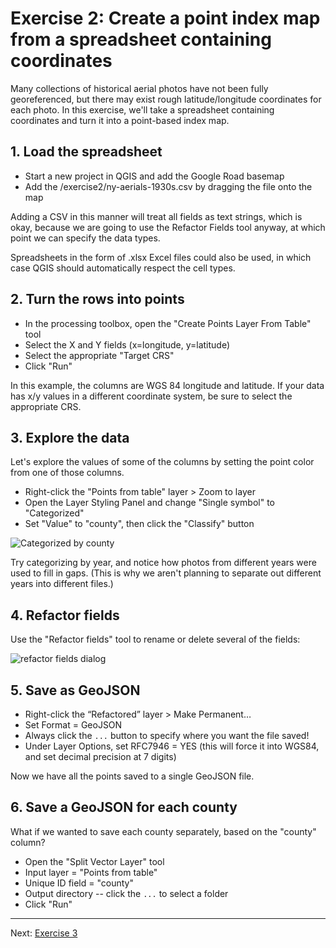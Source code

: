 # Exercise 2: Create a point index map from a spreadsheet containing coordinates

Many collections of historical aerial photos have not been fully georeferenced, but there may exist rough latitude/longitude coordinates for each photo.  In this exercise, we'll take a spreadsheet containing coordinates and turn it into a point-based index map.

## 1. Load the spreadsheet

- Start a new project in QGIS and add the Google Road basemap
- Add the /exercise2/ny-aerials-1930s.csv by dragging the file onto the map

Adding a CSV in this manner will treat all fields as text strings, which is okay, because we are going to use the Refactor Fields tool anyway, at which point we can specify the data types.

Spreadsheets in the form of .xlsx Excel files could also be used, in which case QGIS should automatically respect the cell types.

## 2. Turn the rows into points

- In the processing toolbox, open the "Create Points Layer From Table" tool
- Select the X and Y fields (x=longitude, y=latitude)
- Select the appropriate "Target CRS"
- Click "Run"

In this example, the columns are WGS 84 longitude and latitude.  If your data has x/y values in a different coordinate system, be sure to select the appropriate CRS.

## 3. Explore the data

Let's explore the values of some of the columns by setting the point color from one of those columns.

- Right-click the "Points from table" layer > Zoom to layer
- Open the Layer Styling Panel and change "Single symbol" to "Categorized"
- Set "Value" to "county", then click the "Classify" button

![Categorized by county](https://kgjenkins.github.io/openindexmaps-workshop/image/ex2-categorized-county.png)

Try categorizing by year, and notice how photos from different years were used to fill in gaps.  (This is why we aren't planning to separate out different years into different files.)

## 4. Refactor fields

Use the "Refactor fields" tool to rename or delete several of the fields:

![refactor fields dialog](https://kgjenkins.github.io/openindexmaps-workshop/image/ex2-refactor-fields.png)

## 5. Save as GeoJSON

- Right-click the “Refactored” layer > Make Permanent…
- Set Format = GeoJSON
- Always click the `...` button to specify where you want the file saved!
- Under Layer Options, set RFC7946 = YES (this will force it into WGS84, and set decimal precision at 7 digits)

Now we have all the points saved to a single GeoJSON file.

## 6. Save a GeoJSON for each county

What if we wanted to save each county separately, based on the "county" column?

- Open the "Split Vector Layer" tool
- Input layer = "Points from table"
- Unique ID field = "county"
- Output directory -- click the `...` to select a folder
- Click "Run"

----

Next: [Exercise 3](exercise3)
